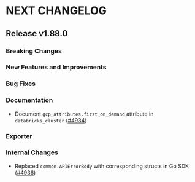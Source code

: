 # NEXT CHANGELOG

## Release v1.88.0

### Breaking Changes

### New Features and Improvements

### Bug Fixes

### Documentation

* Document `gcp_attributes.first_on_demand` attribute in `databricks_cluster` ([#4934](https://github.com/databricks/terraform-provider-databricks/pull/4934))

### Exporter

### Internal Changes

* Replaced `common.APIErrorBody` with corresponding structs in Go SDK ([#4936](https://github.com/databricks/terraform-provider-databricks/pull/4936))
